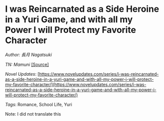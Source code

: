 # I was Reincarnated as a Side Heroine in a Yuri Game, and with all my Power I will Protect my Favorite Character   

_Author:_ _長月_ _Nagatsuki_ 

_TN: Mamuni_ [\[Source\]](https://mulotranslations.wordpress.com/category/i-was-reincarnated-as-a-side-heroine-in-a-yuri-game-and-with-all-my-power-i-will-protect-my-favorite-character/)

_Novel Updates_: [https://www.novelupdates.com/series/i-was-reincarnated-as-a-side-heroine-in-a-yuri-game-and-with-all-my-power-i-will-protect-my-favorite-character/](https://www.novelupdates.com/series/i-was-reincarnated-as-a-side-heroine-in-a-yuri-game-and-with-all-my-power-i-will-protect-my-favorite-character/)

_Tags_: Romance, School Life, Yuri 

Note: I did not translate this
